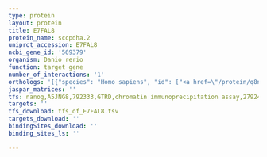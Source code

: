 ```yaml
---
type: protein
layout: protein
title: E7FAL8
protein_name: sccpdha.2
uniprot_accession: E7FAL8
ncbi_gene_id: '569379'
organism: Danio rerio
function: target gene
number_of_interactions: '1'
orthologs: '[{"species": "Homo sapiens", "id": ["<a href=\"/protein/q8nbx0\">Q8NBX0</a>"]}, {"species": "Mus musculus", "id": ["<a href=\"/protein/q8r127\">Q8R127</a>"]}, {"species": "Rattus norvegicus", "id": ["Q6AY30"]}, {"species": "Drosophila melanogaster", "id": ["<a href=\"/protein/q9vn86\">Q9VN86</a>", "<a href=\"/protein/q9vg81\">Q9VG81</a>"]}, {"species": "Caenorhabditis elegans", "id": ["<a href=\"/protein/q9gzf0\">Q9GZF0</a>", "<a href=\"/protein/q9gze9\">Q9GZE9</a>"]}]'
jaspar_matrices: ''
tfs: nanog,A5JNG8,792333,GTRD,chromatin immunoprecipitation assay,27924024%5Buid%5D,No
targets: ''
tfs_download: tfs_of_E7FAL8.tsv
targets_download: ''
bindingSites_download: ''
binding_sites_ls: ''

---
```

